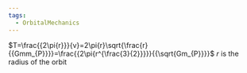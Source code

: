 ```yaml
---
tags:
  - OrbitalMechanics
---
```

$T=\frac{{2\pi{r}}}{v}=2\pi{r}\sqrt{\frac{r}{{Gmm_{P}}}}=\frac{{2\pi{r^{\frac{3}{2}}}}}{{\sqrt{Gm_{P}}}}$
$r$ is the radius of the orbit



